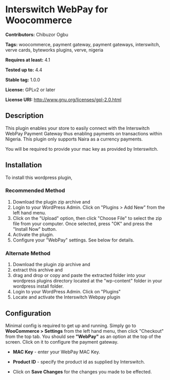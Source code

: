 # Interswitch WebPay for Woocommerce #
**Contributors:** Chibuzor Ogbu

**Tags:** woocommerce, payment gateway, payment gateways, interswitch, verve cards, byteworks plugins, verve, nigeria

**Requires at least:** 4.1

**Tested up to:** 4.4

**Stable tag:** 1.0.0

**License:** GPLv2 or later

**License URI:** http://www.gnu.org/licenses/gpl-2.0.html



## Description ##

This plugin enables your store to easily connect with the Interswitch WebPay Payment Gateway thus enabling payments on transactions within Nigeria. This plugin only supports Naira as a currency payments.


You will be required to provide your mac key as provided by Interswitch.


## Installation ##

To install this wordpress plugin,

### Recommended Method ###
1.  Download the plugin zip archive and
2. 	Login to your WordPress Admin. Click on "Plugins > Add New" from the left hand menu.
3.  Click on the "Upload" option, then click "Choose File" to select the zip file from your computer. Once selected, press "OK" and press the "Install Now" button.
4.  Activate the plugin.
7.	Configure your "WebPay" settings. See below for details.

### Alternate Method ###
1. Download the plugin zip archive and 
2. extract this archive and 
3. drag and drop or copy and paste the extracted folder into your wordpress plugins directory located at the "wp-content" folder in your wordpress install folder.
4. Login to your WordPress Admin. Click on "Plugins"
5. Locate and activate the Interswitch Webpay plugin

## Configuration ##
Minimal config is required to get up and running. Simply go to __WooCommerce > Settings__ from the left hand menu, then click "Checkout" from the top tab. You should see __"WebPay"__ as an option at the top of the screen. Click on it to configure the payment gateway.

* __MAC Key__  - enter your WebPay MAC Key.
* __Product ID__  - specify the product id as supplied by Interswitch.

* Click on __Save Changes__ for the changes you made to be effected.

